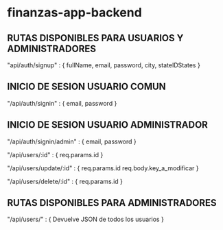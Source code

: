 # finanzas-app-backend

## RUTAS DISPONIBLES PARA USUARIOS Y ADMINISTRADORES

"api/auth/signup" : { fullName, email, password, city, stateIDStates }

## INICIO DE SESION USUARIO COMUN
"/api/auth/signin" : { email, password }

## INICIO DE SESION USUARIO ADMINISTRADOR
"/api/auth/signin/admin" : { email, password }

"/api/users/:id" : { req.params.id }

"/api/users/update/:id" : { req.params.id req.body.key_a_modificar }

"/api/users/delete/:id" : { req.params.id }

## RUTAS DISPONIBLES PARA ADMINISTRADORES

"/api/users/" : { Devuelve JSON de todos los usuarios }
